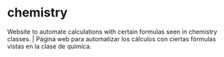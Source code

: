 # chemistry
Website to automate calculations with certain formulas seen in chemistry classes. | Página web para automatizar los cálculos con ciertas fórmulas vistas en la clase de química.

